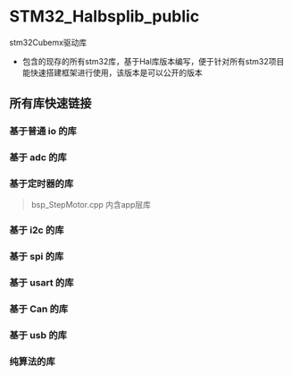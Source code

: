 # STM32_Halbsplib_public
stm32Cubemx驱动库

* 包含的现存的所有stm32库，基于Hal库版本编写，便于针对所有stm32项目能快速搭建框架进行使用，该版本是可以公开的版本

## 所有库快速链接

### 基于普通 io 的库

[bsp_key]:./Key/Readme.md		" v1.0"

[bsp_key_cpp]:./Key_cpp/Readme.md	" v1.3"

[bsp_Led]:./Led/Readme.md	" v1.0"

[bsp_Led_cpp]:./Led_cpp/Readme.md	" v1.1"


### 基于 adc 的库

[bsp_adc]:./ADC/Readme.md	" v1.1"



### 基于定时器的库


[bsp_StepMotor]:./StepMotor/Readme.md	" v1.0"
[bsp_StepMotor_cpp]:./StepMotor_cpp/Readme.md	" v1.2"
> bsp_StepMotor.cpp 内含app层库

[bsp_servo]:./Servo/Readme.md	" v1.1"
[bsp_servo_cpp]:./Servo_cpp/Readme.md	" v1.2"




### 基于 i2c 的库

[bsp_oled_i2c]:./Oled_i2c/Readme.md	" v1.0"



### 基于 spi 的库


[bsp_bmp280]:./Bmp280/Readme.md	" v1.0"

[bsp_tle5012b]:./tle5012b/Readme.md	" v1.0"

[bsp_NRF24L01]:./NRF24L01/Readme.md	" v1.1"




### 基于 usart 的库

[bsp_usart]:./Usart/Readme.md	" v1.4"

[bsp_DYSV]:./DYSV/Readme.md	" v1.0"





### 基于 Can 的库

[bsp_can]:./Can/Readme.md	" v2.2"

[bsp_motor]:./Motor_withCan.cpp/Readme.md	" v1.0"



### 基于 usb 的库

[bsp_myusbd_hid]:./Keyboard/Readme.md	" v1.0 这个还是个半成品"



### 纯算法的库

[bsp_memory_cpp]:./Memory_cpp/Readme.md	" v1.0"

[bsp_pid]:./PID.cpp/Readme.md	" v1.0"





